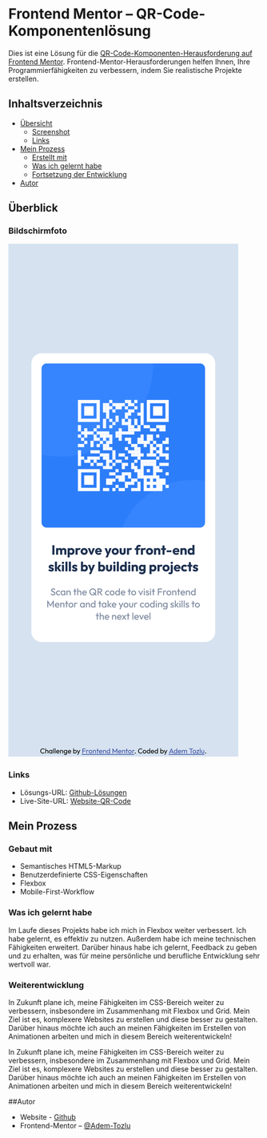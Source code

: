 # Frontend Mentor – QR-Code-Komponentenlösung

Dies ist eine Lösung für die [QR-Code-Komponenten-Herausforderung auf Frontend Mentor](https://www.frontendmentor.io/challenges/qr-code-component-iux_sIO_H). Frontend-Mentor-Herausforderungen helfen Ihnen, Ihre Programmierfähigkeiten zu verbessern, indem Sie realistische Projekte erstellen.

## Inhaltsverzeichnis

- [Übersicht](#Übersicht)
  - [Screenshot](#screenshot)
  - [Links](#links)
- [Mein Prozess](#my-process)
  - [Erstellt mit](#built-with)
  - [Was ich gelernt habe](#what-i-learned)
  - [Fortsetzung der Entwicklung](#continued-development)
- [Autor](#Autor)



## Überblick

### Bildschirmfoto

![Screenshot](images/mobile-qr-code.png)

### Links

- Lösungs-URL: [Github-Lösungen](https://github.com/Adem-Tozlu/Frontend-Mentor-QR-Code)
- Live-Site-URL: [Website-QR-Code](https://frontend-mentor-qr-code-drab-ten.vercel.app/)

## Mein Prozess

### Gebaut mit

- Semantisches HTML5-Markup
- Benutzerdefinierte CSS-Eigenschaften
- Flexbox
- Mobile-First-Workflow


### Was ich gelernt habe

Im Laufe dieses Projekts habe ich mich in Flexbox weiter verbessert. Ich habe gelernt, es effektiv zu nutzen. Außerdem habe ich meine technischen Fähigkeiten erweitert. Darüber hinaus habe ich gelernt, Feedback zu geben und zu erhalten, was für meine persönliche und berufliche Entwicklung sehr wertvoll war.


### Weiterentwicklung

In Zukunft plane ich, meine Fähigkeiten im CSS-Bereich weiter zu verbessern, insbesondere im Zusammenhang mit Flexbox und Grid. Mein Ziel ist es, komplexere Websites zu erstellen und diese besser zu gestalten. Darüber hinaus möchte ich auch an meinen Fähigkeiten im Erstellen von Animationen arbeiten und mich in diesem Bereich weiterentwickeln!

In Zukunft plane ich, meine Fähigkeiten im CSS-Bereich weiter zu verbessern, insbesondere im Zusammenhang mit Flexbox und Grid. Mein Ziel ist es, komplexere Websites zu erstellen und diese besser zu gestalten. Darüber hinaus möchte ich auch an meinen Fähigkeiten im Erstellen von Animationen arbeiten und mich in diesem Bereich weiterentwickeln!

##Autor

- Website - [Github](https://github.com/Adem-Tozlu)
- Frontend-Mentor – [@Adem-Tozlu](https://www.frontendmentor.io/profile/Adem-Tozlu)